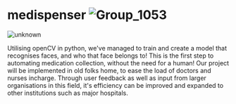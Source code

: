 # medispenser ![Group_1053](https://user-images.githubusercontent.com/98690678/155866246-e18ea79e-2a23-4ac1-a961-5aeda305315f.png)

![unknown](https://user-images.githubusercontent.com/98690678/155866257-b4cb2f2e-a7df-471e-8a05-bfee639366c2.png)

Utilising openCV in python, we've managed to train and create a model that recognises faces, and who that face belongs to! This is the first step to automating medication collection, without the need for a human! Our project will be implemented in old folks home, to ease the load of doctors and nurses incharge. Through user feedback as well as input from larger organisations in this field, it's efficiency can be improved and expanded to other institutions such as major hospitals.
